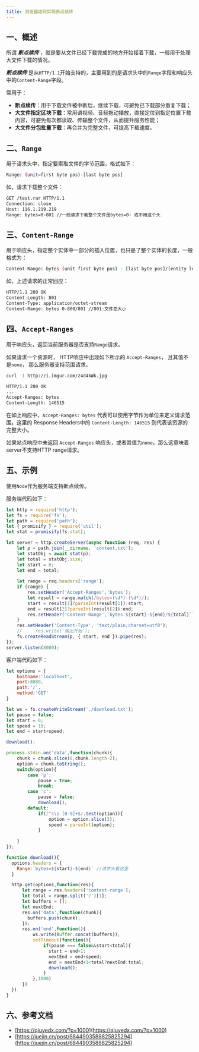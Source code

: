 ```yaml
---
title: 浏览器如何实现断点续传
---
```


## 一、概述

所谓 ***断点续传*** ，就是要从文件已经下载完成的地方开始接着下载，一般用于处理大文件下载的情况。

***断点续传*** 是从`HTTP/1.1`开始支持的，主要用到的是请求头中的`Range`字段和响应头中的`Content-Range`字段。

常用于：

- **断点续传**：用于下载文件被中断后，继续下载，可避免已下载部分重复下载；
- **大文件指定区块下载**：常用语视频、音频拖动播放，直接定位到指定位置下载内容，可避免每次都读取、传输整个文件，从而提升服务性能；
- **大文件分包批量下载**：再合并为完整文件，可提高下载速度。

## 二、`Range`

用于请求头中，指定要索取文件的字节范围，格式如下：

```bash
Range: (unit=first byte pos)-[last byte pos] 
```

如，请求下载整个文件：

```bash
GET /test.rar HTTP/1.1
Connection: close
Host: 116.1.219.219
Range: bytes=0-801 //一般请求下载整个文件是bytes=0- 或不用这个头
```

## 三、`Content-Range`

用于响应头，指定整个实体中一部分的插入位置，也只是了整个实体的长度，一般格式为：

```bash
Content-Range: bytes (unit first byte pos) - [last byte pos]/[entity legth] 
```

如，上述请求的正常回应：

```bash
HTTP/1.1 200 OK
Content-Length: 801
Content-Type: application/octet-stream
Content-Range: bytes 0-800/801 //801:文件总大小
```

## 四、`Accept-Ranges`

用于响应头，返回当前服务器是否支持`Range`请求。

如果请求一个资源时， HTTP响应中出现如下所示的 `Accept-Ranges`， 且其值不是`none`， 那么服务器支持范围请求。

```bash
curl -I http://i.imgur.com/z4d4kWk.jpg

HTTP/1.1 200 OK
...
Accept-Ranges: bytes
Content-Length: 146515
```

在如上响应中，`Accept-Ranges: bytes` 代表可以使用字节作为单位来定义请求范围。这里的 Response Headers中的 `Content-Length: 146515` 则代表该资源的完整大小。

如果站点响应中未返回 `Accept-Ranges` 响应头，或者其值为`none`，那么这意味着server不支持HTTP range请求。

## 五、示例

使用`Node`作为服务端支持断点续传。

服务端代码如下：

```javascript
let http = require('http');
let fs = require('fs');
let path = require('path');
let { promisify } = require('util');
let stat = promisify(fs.stat);

let server = http.createServer(async function (req, res) {
    let p = path.join(__dirname, 'content.txt');
    let statObj = await stat(p);
    let total = statObj.size;
    let start = 0;
    let end = total;
    
    let range = req.headers['range'];
    if (range) {
        res.setHeader('Accept-Ranges','bytes');
        let result = range.match(/bytes=(\d*)-(\d*)/);
        start = result[1]?parseInt(result[1]):start;
        end = result[2]?parseInt(result[2]):end;
        res.setHeader('Content-Range',`bytes ${start}-${end}/${total}`)
    }
    res.setHeader('Content-Type', 'text/plain;charset=utf8');
    //     res.write('输出开始');
    fs.createReadStream(p, { start, end }).pipe(res);
});
server.listen(8080);
```

客户端代码如下：

```javascript
let options = {
    hostname:'localhost',
    port:8080,
    path:'/',
    method:'GET'
}

let ws = fs.createWriteStream('./download.txt');
let pause = false;
let start = 0;
let speed = 10;
let end = start+speed;

download();

process.stdin.on('data',function(chunk){
    chunk = chunk.slice(0,chunk.length-2);
    option = chunk.toString();
    switch(option){
        case 'p':
            pause = true;
            break;
        case 'c':
            pause = false;
            download();
        default:
            if(/^s\s-[0-9]+$/.test(option)){
                option = option.slice(3);
                speed = parseInt(option);                
            }
            
    }
});

function download(){
  options.headers = {
    Range:`bytes=${start}-${end}` //请求头看这里
  }

  http.get(options,function(res){
      let range = res.headers['content-range'];
      let total = range.split('/')[1];
      let buffers = [];
      let nextEnd;
      res.on('data',function(chunk){
        buffers.push(chunk);
      });
      res.on('end',function(){
          ws.write(Buffer.concat(buffers));
          setTimeout(function(){
              if(pause === false&&start<total){
              	start = end+1;
              	nextEnd = end+speed;
                end = nextEnd+1<total?nextEnd:total;
              	download();
              }   
          },1000)
      })
  })
}


```

## 六、参考文档

- [https://qiuyedx.com/?p=1000](https://qiuyedx.com/?p=1000)
- [https://juejin.cn/post/6844903588825825294](https://juejin.cn/post/6844903588825825294)
